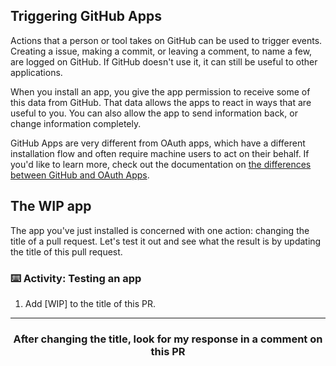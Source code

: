 ## Triggering GitHub Apps

Actions that a person or tool takes on GitHub can be used to trigger events. Creating a issue, making a commit, or leaving a comment, to name a few, are logged on GitHub. If GitHub doesn't use it, it can still be useful to other applications.

When you install an app, you give the app permission to receive some of this data from GitHub. That data allows the apps to react in ways that are useful to you. You can also allow the app to send information back, or change information completely.

GitHub Apps are very different from OAuth apps, which have a different installation flow and often require machine users to act on their behalf. If you'd like to learn more, check out the documentation on [the differences between GitHub and OAuth Apps](https://developer.github.com/apps/differences-between-apps/).

## The WIP app

The app you've just installed is concerned with one action: changing the title of a pull request. Let's test it out and see what the result is by updating the title of this pull request.

### :keyboard: Activity: Testing an app

1. Add [WIP] to the title of this PR.

<hr>
<h3 align="center">After changing the title, look for my response in a comment on this PR</h3>
